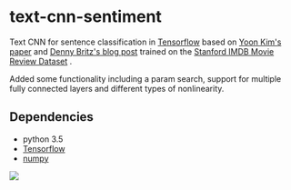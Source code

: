 # text-cnn-sentiment
Text CNN for sentence classification in [Tensorflow](https://github.com/tensorflow) based on [Yoon Kim's paper](https://arxiv.org/abs/1408.5882) and [Denny Britz's blog post](http://www.wildml.com/2015/11/understanding-convolutional-neural-networks-for-nlp/) trained on the [Stanford IMDB Movie Review Dataset](http://ai.stanford.edu/~amaas/data/sentiment/) .

Added some functionality including a param search, support for multiple fully connected layers and different types of nonlinearity.

## Dependencies
- python 3.5
- [Tensorflow](https://github.com/tensorflow)
- [numpy](http://numpy.org)

![](http://d3kbpzbmcynnmx.cloudfront.net/wp-content/uploads/2015/11/Screen-Shot-2015-11-06-at-12.05.40-PM.png)
